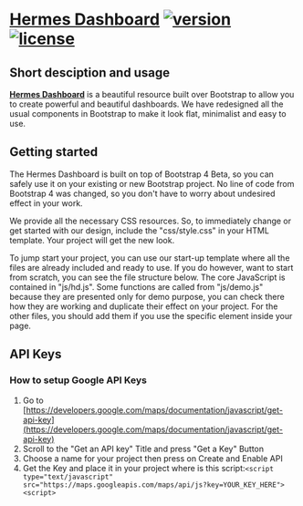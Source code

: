 # [Hermes Dashboard](https://www.facebook.com/) [![version][version-badge]][CHANGELOG] [![license][license-badge]][LICENSE]

## Short desciption and usage

**[Hermes Dashboard](https://www.facebook.com/)** is a beautiful resource built over Bootstrap to allow you to create powerful and beautiful dashboards. We have redesigned all the usual components in Bootstrap to make it look flat, minimalist and easy to use.


## Getting started

The Hermes Dashboard is built on top of Bootstrap 4 Beta, so you can safely use it on your existing or new Bootstrap project. No line of code from Bootstrap 4 was changed, so you don't have to worry about undesired effect in your work.

We provide all the necessary CSS resources. So, to immediately change or get started with our design, include the "css/style.css" in your HTML template. Your project will get the new look.

To jump start your project, you can use our start-up template where all the files are already included and ready to use. If you do however, want to start from scratch, you can see the file structure below. The core JavaScript is contained in "js/hd.js". Some functions are called from "js/demo.js" because they are presented only for demo purpose, you can check there how they are working and duplicate their effect on your project. For the other files, you should add them if you use the specific element inside your page.

## API Keys

### How to setup Google API Keys

1. Go to [https://developers.google.com/maps/documentation/javascript/get-api-key](https://developers.google.com/maps/documentation/javascript/get-api-key)
2. Scroll to the "Get an API key" Title and press "Get a Key" Button
3. Choose a name for your project then press on Create and Enable API
4. Get the Key and place it in your project where is this script:```<script type="text/javascript" src="https://maps.googleapis.com/maps/api/js?key=YOUR_KEY_HERE"><script>```

[CHANGELOG]: ./CHANGELOG.md
[LICENSE]: ./LICENSE
[version-badge]: https://img.shields.io/badge/version-1.0.0-blue.svg
[license-badge]: https://img.shields.io/badge/license-MIT-blue.svg